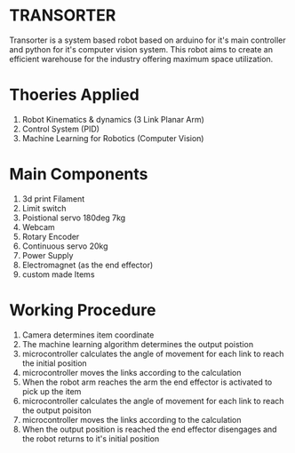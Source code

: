 # TRANSORTER
Transorter is a system based robot based on arduino for it's main controller and python for it's computer vision system. This robot aims to create an efficient warehouse for the industry offering maximum space utilization.

# Thoeries Applied 
  1. Robot Kinematics & dynamics (3 Link Planar Arm)
  2. Control System (PID)
  3. Machine Learning for Robotics (Computer Vision)

# Main Components
  1. 3d print Filament
  2. Limit switch
  3. Poistional servo 180deg 7kg
  4. Webcam
  5. Rotary Encoder
  6. Continuous servo 20kg
  7. Power Supply
  8. Electromagnet (as the end effector)
  9. custom made Items


# Working Procedure
  1. Camera determines item coordinate
  2. The machine learning algorithm determines the output poistion
  3. microcontroller calculates the angle of movement for each link to reach the initial position
  4. microcontroller moves the links according to the calculation
  5. When the robot arm reaches the arm the end effector is activated to pick up the item
  6. microcontroller calculates the angle of movement for each link to reach the output poisiton
  7. microcontroller moves the links according to the calculation
  8. When the output position is reached the end effector disengages and the robot returns to it's initial position


